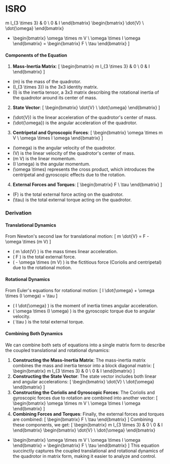 # ISRO

m I_{3 \times 3} & 0 \\
0 & I
\end{bmatrix}
\begin{bmatrix}
\dot{V} \\
\dot{\omega}
\end{bmatrix}
+ \begin{bmatrix}
\omega \times m V \\
\omega \times I \omega
\end{bmatrix}
= \begin{bmatrix}
F \\
\tau
\end{bmatrix} \]
#### Components of the Equation
1. **Mass-Inertia Matrix**:
\[ \begin{bmatrix}
m I_{3 \times 3} & 0 \\
0 & I
\end{bmatrix} \]
- \(m\) is the mass of the quadrotor.
- \(I_{3 \times 3}\) is the 3x3 identity matrix.
- \(I\) is the inertia tensor, a 3x3 matrix describing the rotational inertia of the quadrotor around its center of mass.
2. **State Vector**:
\[ \begin{bmatrix}
\dot{V} \\
\dot{\omega}
\end{bmatrix} \]
- \(\dot{V}\) is the linear acceleration of the quadrotor's center of mass.
- \(\dot{\omega}\) is the angular acceleration of the quadrotor.
3. **Centripetal and Gyroscopic Forces**:
\[ \begin{bmatrix}
\omega \times m V \\
\omega \times I \omega
\end{bmatrix} \]
- \(\omega\) is the angular velocity of the quadrotor.
- \(V\) is the linear velocity of the quadrotor's center of mass.
- \(m V\) is the linear momentum.
- \(I \omega\) is the angular momentum.
- \(\omega \times\) represents the cross product, which introduces the centripetal and gyroscopic effects due to the rotation.
4. **External Forces and Torques**:
\[ \begin{bmatrix}
F \\
\tau
\end{bmatrix} \]
- \(F\) is the total external force acting on the quadrotor.
- \(\tau\) is the total external torque acting on the quadrotor.
### Derivation
#### Translational Dynamics
From Newton's second law for translational motion:
\[ m \dot{V} = F - \omega \times (m V) \]
- \( m \dot{V} \) is the mass times linear acceleration.
- \( F \) is the total external force.
- \( - \omega \times (m V) \) is the fictitious force (Coriolis and centripetal) due to the rotational motion.
#### Rotational Dynamics
From Euler's equations for rotational motion:
\[ I \dot{\omega} + \omega \times (I \omega) = \tau \]
- \( I \dot{\omega} \) is the moment of inertia times angular acceleration.
- \( \omega \times (I \omega) \) is the gyroscopic torque due to angular velocity.
- \( \tau \) is the total external torque.
#### Combining Both Dynamics
We can combine both sets of equations into a single matrix form to describe the coupled translational and rotational dynamics:
1. **Constructing the Mass-Inertia Matrix**:
The mass-inertia matrix combines the mass and inertia tensor into a block diagonal matrix:
\[ \begin{bmatrix}
m I_{3 \times 3} & 0 \\
0 & I
\end{bmatrix} \]
2. **Constructing the State Vector**:
The state vector includes both linear and angular accelerations:
\[ \begin{bmatrix}
\dot{V} \\
\dot{\omega}
\end{bmatrix} \]
3. **Constructing the Coriolis and Gyroscopic Forces**:
The Coriolis and gyroscopic forces due to rotation are combined into another vector:
\[ \begin{bmatrix}
\omega \times m V \\
\omega \times I \omega
\end{bmatrix} \]
4. **Combining Forces and Torques**:
Finally, the external forces and torques are combined:
\[ \begin{bmatrix}
F \\
\tau
\end{bmatrix} \]
Combining these components, we get:
\[ \begin{bmatrix}
m I_{3 \times 3} & 0 \\
0 & I
\end{bmatrix}
\begin{bmatrix}
\dot{V} \\
\dot{\omega}
\end{bmatrix}
+ \begin{bmatrix}
\omega \times m V \\
\omega \times I \omega
\end{bmatrix}
= \begin{bmatrix}
F \\
\tau
\end{bmatrix} \]
This equation succinctly captures the coupled translational and rotational dynamics of the quadrotor in matrix form, making it easier to analyze and control.
